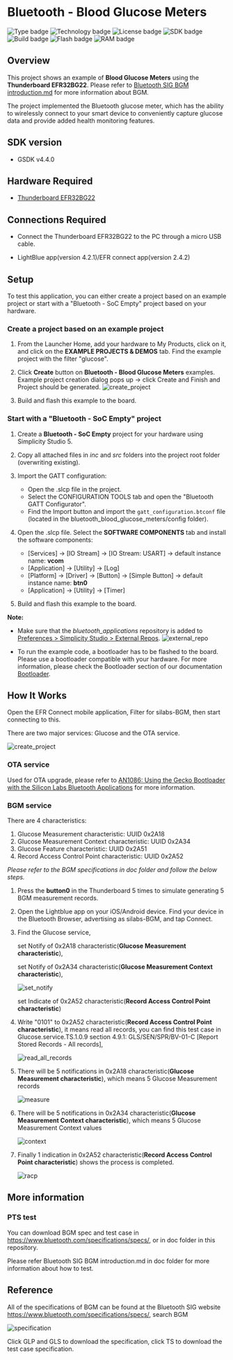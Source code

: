 # Bluetooth - Blood Glucose Meters
![Type badge](https://img.shields.io/badge/dynamic/json?url=https://raw.githubusercontent.com/SiliconLabs/application_examples_ci/master/bluetooth_applications/bluetooth_bgm_common.json&label=Type&query=type&color=green)
![Technology badge](https://img.shields.io/badge/dynamic/json?url=https://raw.githubusercontent.com/SiliconLabs/application_examples_ci/master/bluetooth_applications/bluetooth_bgm_common.json&label=Technology&query=technology&color=green)
![License badge](https://img.shields.io/badge/dynamic/json?url=https://raw.githubusercontent.com/SiliconLabs/application_examples_ci/master/bluetooth_applications/bluetooth_bgm_common.json&label=License&query=license&color=green)
![SDK badge](https://img.shields.io/badge/dynamic/json?url=https://raw.githubusercontent.com/SiliconLabs/application_examples_ci/master/bluetooth_applications/bluetooth_bgm_common.json&label=SDK&query=sdk&color=green)
![Build badge](https://img.shields.io/endpoint?url=https://raw.githubusercontent.com/SiliconLabs/application_examples_ci/master/bluetooth_applications/bluetooth_bgm_build_status.json)
![Flash badge](https://img.shields.io/badge/dynamic/json?url=https://raw.githubusercontent.com/SiliconLabs/application_examples_ci/master/bluetooth_applications/bluetooth_bgm_common.json&label=Flash&query=flash&color=blue)
![RAM badge](https://img.shields.io/badge/dynamic/json?url=https://raw.githubusercontent.com/SiliconLabs/application_examples_ci/master/bluetooth_applications/bluetooth_bgm_common.json&label=RAM&query=ram&color=blue)

## Overview

This project shows an example of **Blood Glucose Meters** using the **Thunderboard EFR32BG22**. Please refer to [Bluetooth SIG BGM introduction.md](./doc) for more information about BGM.

The project implemented the Bluetooth glucose meter, which has the ability to wirelessly connect to your smart device to conveniently capture glucose data and provide added health monitoring features.

## SDK version

- GSDK v4.4.0

## Hardware Required

- [Thunderboard EFR32BG22](https://www.silabs.com/development-tools/thunderboard/thunderboard-bg22-kit)

## Connections Required

- Connect the Thunderboard EFR32BG22 to the PC through a micro USB cable.

- LightBlue app(version 4.2.1)/EFR connect app(version 2.4.2)

## Setup

To test this application, you can either create a project based on an example project or start with a "Bluetooth - SoC Empty" project based on your hardware.

### Create a project based on an example project

1. From the Launcher Home, add your hardware to My Products, click on it, and click on the **EXAMPLE PROJECTS & DEMOS** tab. Find the example project with the filter "glucose".

2. Click **Create** button on **Bluetooth - Blood Glucose Meters** examples. Example project creation dialog pops up -> click Create and Finish and Project should be generated.
![create_project](images/create_project.png)

3. Build and flash this example to the board.

### Start with a "Bluetooth - SoC Empty" project

1. Create a **Bluetooth - SoC Empty** project for your hardware using Simplicity Studio 5.

2. Copy all attached files in *inc* and *src* folders into the project root folder (overwriting existing).

3. Import the GATT configuration:
   - Open the .slcp file in the project.
   - Select the CONFIGURATION TOOLS tab and open the "Bluetooth GATT Configurator".
   - Find the Import button and import the `gatt_configuration.btconf` file (located in the bluetooth_blood_glucose_meters/config folder).

4. Open the .slcp file. Select the **SOFTWARE COMPONENTS** tab and install the software components:
   - [Services] → [IO Stream] → [IO Stream: USART] → default instance name: **vcom**
   - [Application] → [Utility] → [Log]
   - [Platform] → [Driver] → [Button] → [Simple Button] → default instance name: **btn0**
   - [Application] → [Utility] → [Timer]

5. Build and flash this example to the board.

**Note:**

- Make sure that the *bluetooth_applications* repository is added to [Preferences > Simplicity Studio > External Repos](https://docs.silabs.com/simplicity-studio-5-users-guide/latest/ss-5-users-guide-about-the-launcher/welcome-and-device-tabs).
![external_repo](images/external_repo.png)

- To run the example code, a bootloader has to be flashed to the board. Please use a bootloader compatible with your hardware. For more information, please check the Bootloader section of our documentation [Bootloader](https://github.com/SiliconLabs/bluetooth_applications/blob/master/README.md#bootloader).

## How It Works

Open the EFR Connect mobile application, Filter for silabs-BGM, then start connecting to this.

There are two major services: Glucose and the OTA service.

![create_project](images/service.jfif)

### OTA service

Used for OTA upgrade, please refer to [AN1086: Using the Gecko Bootloader with the Silicon Labs Bluetooth Applications](https://www.silabs.com/documents/public/application-notes/an1086-gecko-bootloader-bluetooth.pdf) for more information.

### BGM service

There are 4 characteristics:

1. Glucose Measurement characteristic: UUID 0x2A18
2. Glucose Measurement Context characteristic: UUID 0x2A34
3. Glucose Feature characteristic: UUID 0x2A51
4. Record Access Control Point characteristic: UUID 0x2A52

*Please refer to the BGM specifications in doc folder and follow the below steps.*

1. Press the **button0** in the Thunderboard 5 times to simulate generating 5 BGM measurement records.

2. Open the Lightblue app on your iOS/Android device. Find your device in the Bluetooth Browser, advertising as silabs-BGM, and tap Connect.

3. Find the Glucose service,
  
   set Notify of 0x2A18 characteristic(**Glucose Measurement characteristic**),

   set Notify of 0x2A34 characteristic(**Glucose Measurement Context characteristic**),

   ![set_notify](images/set_notify.jpg)

   set Indicate of 0x2A52 characteristic(**Record Access Control Point characteristic**)

4. Write "0101" to 0x2A52 characteristic(**Record Access Control Point characteristic**), it means read all records, you can find this test case in Glucose.service.TS.1.0.9 section 4.9.1: GLS/SEN/SPR/BV-01-C [Report Stored Records - All records],

   ![read_all_records](images/read_all_records.jpg)

5. There will be 5 notifications in 0x2A18 characteristic(**Glucose Measurement characteristic**), which means 5 Glucose Measurement records

   ![measure](images/measure.jpg)

6. There will be 5 notifications in 0x2A34 characteristic(**Glucose Measurement Context characteristic**), which means 5 Glucose Measurement Context values

   ![context](images/context.jpg)

7. Finally 1 indication in  0x2A52 characteristic(**Record Access Control Point characteristic**) shows the process is completed.

   ![racp](images/racp.jpg)

## More information

### PTS test

You can download BGM spec and test case in https://www.bluetooth.com/specifications/specs/, or in doc folder in this repository.

Please refer Bluetooth SIG BGM introduction.md in doc folder for more information about how to test.

## Reference

All of the specifications of BGM can be found at the Bluetooth SIG website https://www.bluetooth.com/specifications/specs/, search BGM

![specification](images/spec.jpg)

Click GLP and GLS to download the specification, click TS to download the test case specification.
